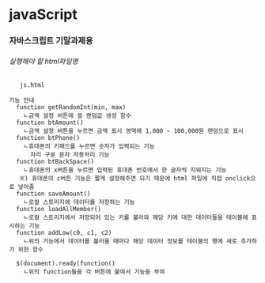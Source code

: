 # javaScript
### 자바스크립트 기말과제용

###### 실행해야 할 html파일명   
```   js.html```
```
기능 안내   
  function getRandomInt(min, max)   
    ㄴ금액 설정 버튼에 쓸 랜덤값 생성 함수   
  function btAmount()   
    ㄴ금액 설정 버튼을 누르면 금액 표시 영역에 1,000 ~ 100,000원 랜덤으로 표시   
  function btPhone()   
    ㄴ휴대폰의 키패드를 누르면 숫자가 입력되는 기능   
      자리 구분 문자 자동처리 기능   
  function btBackSpace()   
    ㄴ휴대폰의 x버튼을 누르면 입력된 휴대폰 번호에서 한 글자씩 지워지는 기능   
   ※) 휴대폰의 c버튼 기능은 짧게 설정해주면 되기 때문에 html 파일에 직접 onclick으로 넣어줌   
  function saveAmount()   
    ㄴ로컬 스토리지에 데이터를 저장하는 기능   
  function loadAllMember()   
    ㄴ로컬 스토리지에서 저장되어 있는 키를 불러와 해당 키에 대한 데이터들을 테이블에 표시하는 기능   
  function addLow(c0, c1, c2)   
    ㄴ위의 기능에서 데이터를 불러올 때마다 해당 데이터 정보를 테이블의 행에 새로 추가하기 위한 함수   
       
  $(document).ready(function()   
    ㄴ위의 function들을 각 버튼에 붙여서 기능을 부여   
```
